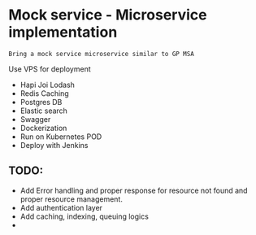 # Mock service - Microservice implementation

`Bring a mock service microservice similar to GP MSA`

Use VPS for deployment

* Hapi Joi Lodash
* Redis Caching
* Postgres DB
* Elastic search
* Swagger
* Dockerization
* Run on Kubernetes POD
* Deploy with Jenkins

## TODO:

* Add Error handling and proper response for resource not found and proper resource management.
* Add authentication layer
* Add caching, indexing, queuing logics
* 
